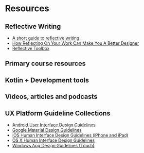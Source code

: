 # Resources <!-- {docsify-ignore} -->
## Reflective Writing <!-- {docsify-ignore} -->
*   [A short guide to reflective writing](https://intranet.birmingham.ac.uk/as/libraryservices/library/skills/asc/documents/public/Short-Guide-Reflective-Writing.pdf)
*   [How Reflecting On Your Work Can Make You A Better Designer](https://medium.com/center-centre-cohort-01/how-reflecting-on-your-work-can-make-you-a-better-designer-5ce2f3886f51)
*   [Reflective Toolbox](http://writeonline.ca/media/documents/ReflectiveToolbox.pdf)

## Primary course resources <!-- {docsify-ignore} -->
<!-- *   [Kotlin Docs](https://kotlinlang.org/docs/home.html)
*   [Kotlin By Example](https://play.kotlinlang.org/byExample/overview)
*   [LearnCS.online](https://www.learncs.online/)
*   [Kotlin Koans](https://play.kotlinlang.org/koans/overview)
*   [JetBrains Academy](https://hyperskill.org/tracks) -->

## Kotlin + Development tools <!-- {docsify-ignore} -->
<!-- *   [IntelliJ IDEA](https://www.jetbrains.com/idea/download/)
*   [Android Studio](https://developer.android.com/studio)
*   [GitHub Desktop](https://desktop.github.com/)
*   [Tower](https://www.git-tower.com)
*   [Ktor](https://ktor.io/)
*   [Kotlin KEEP](https://github.com/Kotlin/KEEP) -->

## Videos, articles and podcasts <!-- {docsify-ignore} -->
<!-- *   [Kotlin Hands On](https://play.kotlinlang.org/hands-on/overview)
*   [Kotlin YouTube by JetBrains](https://www.youtube.com/c/Kotlin)
*   [Awesome Kotlin](https://github.com/KotlinBy/awesome-kotlin)
*   [Kotlin GitHub Topic](https://github.com/topics/kotlin) -->

## UX Platform Guideline Collections   <!-- {docsify-ignore} -->
*   [Android User Interface Design Guidelines](https://developer.android.com/design)
*   [Google Material Design Guidelines](https://m3.material.io/)
*   [iOS Human Interface Design Guidelines (iPhone and iPad)](https://developer.apple.com/ios/human-interface-guidelines/)
*   [OS X Human Interface Design Guidelines](https://developer.apple.com/library/mac/documentation/UserExperience/Conceptual/OSXHIGuidelines/index.html#//apple_ref/doc/uid/TP40002720-TPXREF101)
*   [Windows App Design Guidelines (Touch)](https://msdn.microsoft.com/en-us/library/dn742468.aspx)